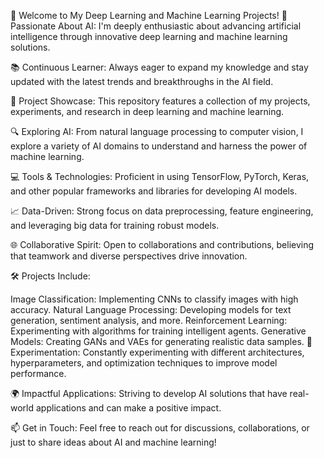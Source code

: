 🚀 Welcome to My Deep Learning and Machine Learning Projects!
🌟 Passionate About AI: I'm deeply enthusiastic about advancing artificial intelligence through innovative deep learning and machine learning solutions.

📚 Continuous Learner: Always eager to expand my knowledge and stay updated with the latest trends and breakthroughs in the AI field.

🤖 Project Showcase: This repository features a collection of my projects, experiments, and research in deep learning and machine learning.

🔍 Exploring AI: From natural language processing to computer vision, I explore a variety of AI domains to understand and harness the power of machine learning.

💻 Tools & Technologies: Proficient in using TensorFlow, PyTorch, Keras, and other popular frameworks and libraries for developing AI models.

📈 Data-Driven: Strong focus on data preprocessing, feature engineering, and leveraging big data for training robust models.

🌐 Collaborative Spirit: Open to collaborations and contributions, believing that teamwork and diverse perspectives drive innovation.

🛠️ Projects Include:

Image Classification: Implementing CNNs to classify images with high accuracy.
Natural Language Processing: Developing models for text generation, sentiment analysis, and more.
Reinforcement Learning: Experimenting with algorithms for training intelligent agents.
Generative Models: Creating GANs and VAEs for generating realistic data samples.
🔧 Experimentation: Constantly experimenting with different architectures, hyperparameters, and optimization techniques to improve model performance.

🌍 Impactful Applications: Striving to develop AI solutions that have real-world applications and can make a positive impact.

📫 Get in Touch: Feel free to reach out for discussions, collaborations, or just to share ideas about AI and machine learning!


